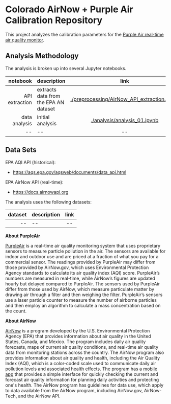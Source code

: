 # Colorado AirNow + Purple Air Calibration Repository

This project analyzes the calibration parameters for the [Purple Air real-time air quality monitor](https://www2.purpleair.com/).

## Analysis Methodology

The analysis is broken up into several Jupyter notebooks.

| notebook | description | link |
|---------:|:------------|:----:|
| API extraction | extracts data from the EPA AN dataset | [./preprocessing/AirNow_API_extraction.ipynb](./preprocessing/AirNow_API_extraction.ipynb) |
| data analysis| initial analysis | [./analysis/analysis_01.ipynb](./preprocessing/AirNow_API_extraction.ipynb) |
| -- | --| -- |

## Data Sets

EPA AQI API (historical):
* https://aqs.epa.gov/aqsweb/documents/data_api.html

EPA AirNow API (real-time):
* https://docs.airnowapi.org


The analysis uses the following datasets:

| dataset | description | link |
|---------:|:------------|:----:|
| -- | -- | -- |


**About PurpleAir**

[PurpleAir](https://www2.purpleair.com) is a real-time air quality monitoring system that uses proprietary sensors to measure particle pollution in the air. The sensors are available for indoor and outdoor use and are priced at a fraction of what you pay for a commercial sensor. The readings provided by PurpleAir may differ from those provided by AirNow.gov, which uses Environmental Protection Agency standards to calculate its air quality index (AQI) score. PurpleAir’s numbers are measured in real-time, while AirNow’s figures are updated hourly but delayed compared to PurpleAir. The sensors used by PurpleAir differ from those used by AirNow, which measure particulate matter by drawing air through a filter and then weighing the filter. PurpleAir’s sensors use a laser particle counter to measure the number of airborne particles and then employ an algorithm to calculate a mass concentration based on the count. 

**About AirNow**

[AirNow](https://gispub.epa.gov/airnow/) is a program developed by the U.S. Environmental Protection Agency (EPA) that provides information about air quality in the United States, Canada, and Mexico. The program includes daily air quality forecasts, maps of current air quality conditions, and real-time air quality data from monitoring stations across the country. The AirNow program also provides information about air quality and health, including the Air Quality Index (AQI), which is a color-coded scale used to communicate daily air pollution levels and associated health effects. The program has a [mobile app](https://apps.apple.com/us/app/epa-airnow/id467653238) that provides a simple interface for quickly checking the current and forecast air quality information for planning daily activities and protecting one's health. The AirNow program has guidelines for data use, which apply to data available from the AirNow program, including AirNow.gov, AirNow-Tech, and the AirNow API. 
